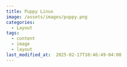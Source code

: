 ```yaml
---
title: Puppy Linux
image: /assets/images/puppy.png
categories:
  - Layout
tags:
  - content
  - image
  - layout
last_modified_at:  2025-02-17T10:46:49-04:00
---
```


